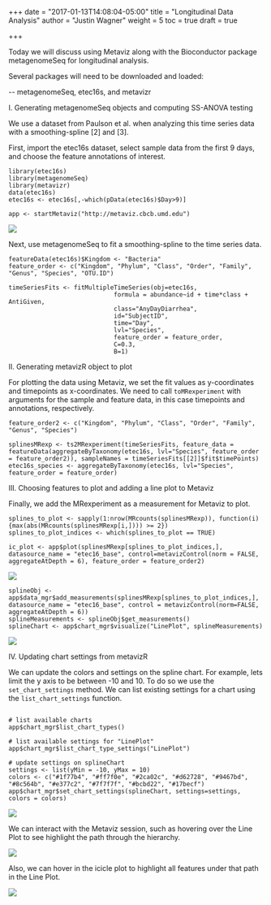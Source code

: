 +++
date = "2017-01-13T14:08:04-05:00"
title = "Longitudinal Data Analysis"
author = "Justin Wagner"
weight = 5
toc = true
draft = true

+++

Today we will discuss using Metaviz along with the Bioconductor package metagenomeSeq for longitudinal analysis.

Several packages will need to be downloaded and loaded:

-- metagenomeSeq, etec16s, and metavizr

I. Generating metagenomeSeq objects and computing SS-ANOVA testing

We use a dataset from Paulson et al. when analyzing this time series data with a smoothing-spline [2] and [3].

First, import the etec16s dataset, select sample data from the first 9 days, and choose the feature annotations of interest.
```{r, eval=FALSE}
library(etec16s)
library(metagenomeSeq)
library(metavizr)
data(etec16s)
etec16s <- etec16s[,-which(pData(etec16s)$Day>9)]

app <- startMetaviz("http://metaviz.cbcb.umd.edu") 
```

![](/images/metaviz/SplineAppLaunch.png)

Next, use metagenomeSeq to fit a smoothing-spline to the time series data.

```{r, eval=FALSE}
featureData(etec16s)$Kingdom <- "Bacteria"
feature_order <- c("Kingdom", "Phylum", "Class", "Order", "Family", "Genus", "Species", "OTU.ID")

timeSeriesFits <- fitMultipleTimeSeries(obj=etec16s,
                             formula = abundance~id + time*class + AntiGiven,
                             class="AnyDayDiarrhea",
                             id="SubjectID",
                             time="Day",
                             lvl="Species",
                             feature_order = feature_order,
                             C=0.3,
                             B=1)
```

II. Generating metavizR object to plot

For plotting the data using Metaviz, we set the fit values as y-coordinates and timepoints as x-coordinates.  We need to call `toMRexperiment` with arguments for the sample and feature data, in this case timepoints and annotations, respectively.

```{r, eval=FALSE}
feature_order2 <- c("Kingdom", "Phylum", "Class", "Order", "Family", "Genus", "Species")

splinesMRexp <- ts2MRexperiment(timeSeriesFits, feature_data = featureData(aggregateByTaxonomy(etec16s, lvl="Species", feature_order = feature_order2)), sampleNames = timeSeriesFits[[2]]$fit$timePoints)
etec16s_species <- aggregateByTaxonomy(etec16s, lvl="Species", feature_order = feature_order)
```

III. Choosing features to plot and adding a line plot to Metaviz

Finally, we add the MRexperiment as a measurement for Metaviz to plot.

```{r, eval=FALSE}
splines_to_plot <- sapply(1:nrow(MRcounts(splinesMRexp)), function(i) {max(abs(MRcounts(splinesMRexp[i,]))) >= 2})
splines_to_plot_indices <- which(splines_to_plot == TRUE)

ic_plot <- app$plot(splinesMRexp[splines_to_plot_indices,], datasource_name = "etec16_base", control=metavizControl(norm = FALSE, aggregateAtDepth = 6), feature_order = feature_order2)
```

![](/images/metaviz/SplineAddIcicle.png)

```{r, eval=FALSE}
splineObj <- app$data_mgr$add_measurements(splinesMRexp[splines_to_plot_indices,], datasource_name = "etec16_base", control = metavizControl(norm=FALSE, aggregateAtDepth = 6))
splineMeasurements <- splineObj$get_measurements()
splineChart <- app$chart_mgr$visualize("LinePlot", splineMeasurements)
```

![](/images/metaviz/SplineLinePlotAdded.png)

IV. Updating chart settings from metavizR

We can update the colors and settings on the spline chart. For example, lets limit the y axis to be between -10 and 10. To do so we use the `set_chart_settings` method. We can list existing settings for a chart using the `list_chart_settings` function.

```{r, eval=FALSE, echo=FALSE}

# list available charts
app$chart_mgr$list_chart_types()

# list available settings for "LinePlot"
app$chart_mgr$list_chart_type_settings("LinePlot")

# update settings on splineChart 
settings <- list(yMin = -10, yMax = 10)
colors <- c("#1f77b4", "#ff7f0e", "#2ca02c", "#d62728", "#9467bd", "#8c564b", "#e377c2", "#7f7f7f", "#bcbd22", "#17becf")
app$chart_mgr$set_chart_settings(splineChart, settings=settings, colors = colors)
```

![](/images/metaviz/SplineLinePlotSettings.png)


We can interact with the Metaviz session, such as hovering over the Line Plot to see highlight the path through the hierarchy.

![](/images/metaviz/SplineLinePlotHover.png)

Also, we can hover in the icicle plot to highlight all features under that path in the Line Plot.

![](/images/metaviz/SplineIcicleHover.png)